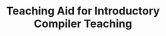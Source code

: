 ---
layout: project_old
title: Teaching Aid for Introductory Compiler Teaching
permalink: /4yp/e04/Teaching-Aid-for-Introductory-Compiler-Teaching

has_children: false
parent: E04 Undergraduate Research Projects
grand_parent: Undergraduate Research Projects

cover_url: https://cepdnaclk.github.io/projects.ce.pdn.ac.lk/data/categories/4yp/cover_page.jpg
thumbnail_url: /data/categories/4yp/thumbnail.jpg

team: [N.M.Herath (E/04/110)]
supervisors: [ Prof. Roshan G. Ragel ]

has_publication: false
publication: ""
---